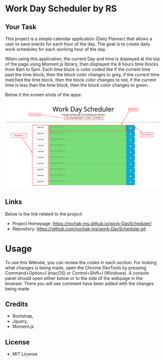 # Work Day Scheduler by RS

## Your Task

This project is a simple calendar application (Daily Planner) that allows a user to save events for each hour of the day. The goat is to create daily work schedules for each working hour of the day.

When using this application, the current Day and time is displayed at the top of the page using Moment.js library, then displayed the 8 hours time blocks from 8am to 5pm. Each time block is color coded like if the current time past the time block, then the block color changes to grey, if the current time matched the time block, then the block color changes to red, if the current time is less than the time block, then the block color changes to green.

Below it the screen shots of the apps:

![image](./assets/images/screenshot.png)

## Links

Below is the link related to the project:

- Project Homepage: https://rochak-ms.github.io/work-DayScheduler/
- Repository: https://github.com/rochak-ms/work-DayScheduler.git

# Usage

To use this Website, you can review the codes in each section. For looking what changes is being made, open the Chrome DevTools by pressing Command+Option+I (macOS) or Control+Shift+I (Windows). A console panel should open either below or to the side of the webpage in the browser. There you will see comment have been added with the changes being made.

## Credits

- Bootstrap,
- Jquery,
- Moment.js

## License

- MIT License
